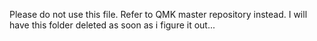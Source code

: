 Please do not use this file. Refer to QMK master repository instead. I will have this folder deleted as soon as i figure it out...
